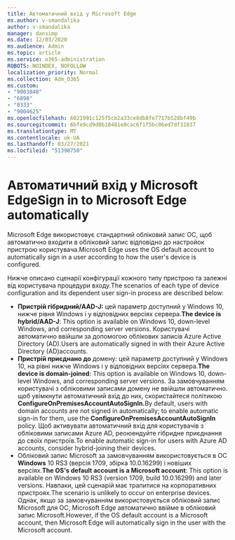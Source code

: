```yaml
---
title: Автоматичний вхід у Microsoft Edge
ms.author: v-smandalika
author: v-smandalika
manager: dansimp
ms.date: 12/03/2020
ms.audience: Admin
ms.topic: article
ms.service: o365-administration
ROBOTS: NOINDEX, NOFOLLOW
localization_priority: Normal
ms.collection: Adm_O365
ms.custom:
- "9003848"
- "6898"
- "8333"
- "9004625"
ms.openlocfilehash: 6021991c125f5cb2a33ce8db8fe7717b528bf49b
ms.sourcegitcommit: 6bfe9cd9d0b18481e0cac6f1f5bc86ed7df31037
ms.translationtype: MT
ms.contentlocale: uk-UA
ms.lasthandoff: 03/27/2021
ms.locfileid: "51398750"
---
```

# <a name="sign-in-to-microsoft-edge-automatically"></a><span data-ttu-id="62333-102">Автоматичний вхід у Microsoft Edge</span><span class="sxs-lookup"><span data-stu-id="62333-102">Sign in to Microsoft Edge automatically</span></span>

<span data-ttu-id="62333-103">Microsoft Edge використовує стандартний обліковий запис ОС, щоб автоматично входити в обліковий запис відповідно до настройок пристрою користувача.</span><span class="sxs-lookup"><span data-stu-id="62333-103">Microsoft Edge uses the OS default account to automatically sign in a user according to how the user's device is configured.</span></span> 

<span data-ttu-id="62333-104">Нижче описано сценарії конфігурації кожного типу пристрою та залежні від користувача процедури входу.</span><span class="sxs-lookup"><span data-stu-id="62333-104">The scenarios of each type of device configuration and its dependent user sign-in process are described below:</span></span>

- <span data-ttu-id="62333-105">**Пристрій гібридний/AAD-J:** цей параметр доступний у Windows 10, нижче рівня Windows і у відповідних версіях сервера.</span><span class="sxs-lookup"><span data-stu-id="62333-105">**The device is hybrid/AAD-J**: This option is available on Windows 10, down-level Windows, and corresponding server versions.</span></span> <span data-ttu-id="62333-106">Користувачі автоматично ввійшли за допомогою облікових записів Azure Active Directory (AD).</span><span class="sxs-lookup"><span data-stu-id="62333-106">Users are automatically signed in with their Azure Active Directory (AD)accounts.</span></span>
- <span data-ttu-id="62333-107">**Пристрій приєднано до** домену: цей параметр доступний у Windows 10, на рівні нижче Windows і у відповідних версіях сервера.</span><span class="sxs-lookup"><span data-stu-id="62333-107">**The device is domain-joined**: This option is available on Windows 10, down-level Windows, and corresponding server versions.</span></span> <span data-ttu-id="62333-108">За замовчуванням користувачі з обліковими записами домену не ввійшли автоматично. щоб увімкнути автоматичний вхід до них, скористайтеся політикою **ConfigureOnPremisesAccountAutoSignIn.**</span><span class="sxs-lookup"><span data-stu-id="62333-108">By default, users with domain accounts are not signed in automatically; to enable automatic sign-in for them, use the **ConfigureOnPremisesAccountAutoSignIn** policy.</span></span> <span data-ttu-id="62333-109">Щоб активувати автоматичний вхід для користувачів з обліковими записами Azure AD, реоюендуйте гібридне приєднання до своїх пристроїв.</span><span class="sxs-lookup"><span data-stu-id="62333-109">To enable automatic sign-in for users with Azure AD accounts, consider hybrid-joining their devices.</span></span>
- <span data-ttu-id="62333-110">Обліковий запис Microsoft за замовчуванням використовується в ОС **Windows** 10 RS3 (версія 1709, збірка 10.0.16299) і новіших версіях.</span><span class="sxs-lookup"><span data-stu-id="62333-110">**The OS's default account is a Microsoft account**: This option is available on Windows 10 RS3 (version 1709, build 10.0.16299) and later versions.</span></span> <span data-ttu-id="62333-111">Навпаки, цей сценарій має трапитися на корпоративних пристроях.</span><span class="sxs-lookup"><span data-stu-id="62333-111">The scenario is unlikely to occur on enterprise devices.</span></span> <span data-ttu-id="62333-112">Однак, якщо за замовчуванням використовується обліковий запис Microsoft для ОС, Microsoft Edge автоматично ввійме в обліковий запис Microsoft.</span><span class="sxs-lookup"><span data-stu-id="62333-112">However, if the OS default account is a Microsoft account, then Microsoft Edge will automatically sign in the user with the Microsoft account.</span></span>
 
 
